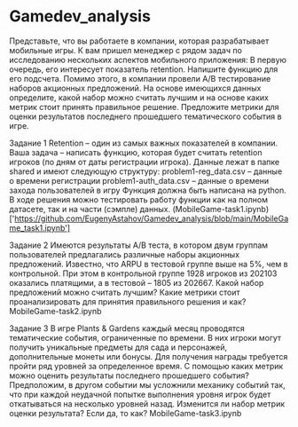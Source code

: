 # Gamedev_analysis

Представьте, что вы работаете в компании, которая разрабатывает мобильные игры. К вам пришел менеджер с рядом задач по исследованию нескольких аспектов мобильного приложения: В первую очередь, его интересует показатель retention. Напишите функцию для его подсчета. Помимо этого, в компании провели A/B тестирование наборов акционных предложений. На основе имеющихся данных определите, какой набор можно считать лучшим и на основе каких метрик стоит принять правильное решение. Предложите метрики для оценки результатов последнего прошедшего тематического события в игре.

Задание 1
Retention – один из самых важных показателей в компании. Ваша задача – написать функцию, которая будет считать retention игроков (по дням от даты регистрации игрока). Данные лежат в папке shared и имеют следующую структуру: problem1-reg_data.csv – данные о времени регистрации problem1-auth_data.csv – данные о времени захода пользователей в игру Функция должна быть написана на python. В ходе решения можно тестировать работу функции как на полном датасете, так и на части (сэмпле) данных. (MobileGame-task1.ipynb)['https://github.com/EugenyAstahov/Gamedev_analysis/blob/main/MobileGame_task1.ipynb']

Задание 2
Имеются результаты A/B теста, в котором двум группам пользователей предлагались различные наборы акционных предложений. Известно, что ARPU в тестовой группе выше на 5%, чем в контрольной. При этом в контрольной группе 1928 игроков из 202103 оказались платящими, а в тестовой – 1805 из 202667. Какой набор предложений можно считать лучшим? Какие метрики стоит проанализировать для принятия правильного решения и как? MobileGame-task2.ipynb

Задание 3
В игре Plants & Gardens каждый месяц проводятся тематические события, ограниченные по времени. В них игроки могут получить уникальные предметы для сада и персонажей, дополнительные монеты или бонусы. Для получения награды требуется пройти ряд уровней за определенное время. С помощью каких метрик можно оценить результаты последнего прошедшего события? Предположим, в другом событии мы усложнили механику событий так, что при каждой неудачной попытке выполнения уровня игрок будет откатываться на несколько уровней назад. Изменится ли набор метрик оценки результата? Если да, то как? MobileGame-task3.ipynb
